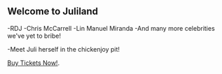## Welcome to Juliland

-RDJ
-Chris McCarrell
-Lin Manuel Miranda
-And many more celebrities we've yet to bribe!

-Meet Juli herself in the chickenjoy pit!

 [Buy Tickets Now!](https://juli-m.github.com/juliland/tickets).
